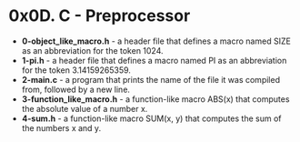 # 0x0D. C - Preprocessor

- **0-object_like_macro.h** - a header file that defines a macro named SIZE as an abbreviation for the token 1024.
- **1-pi.h** - a header file that defines a macro named PI as an abbreviation for the token 3.14159265359.
- **2-main.c** -  a program that prints the name of the file it was compiled from, followed by a new line.
- **3-function_like_macro.h** - a function-like macro ABS(x) that computes the absolute value of a number x.
- **4-sum.h** - a function-like macro SUM(x, y) that computes the sum of the numbers x and y.
